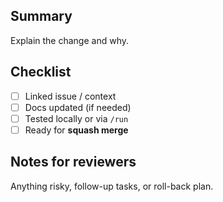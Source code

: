 <!-- status: stub; target: 150+ words -->
<!-- status: stub; target: 150+ words -->
## Summary
Explain the change and why.

## Checklist
- [ ] Linked issue / context
- [ ] Docs updated (if needed)
- [ ] Tested locally or via `/run`
- [ ] Ready for **squash merge**

## Notes for reviewers
Anything risky, follow-up tasks, or roll-back plan.


